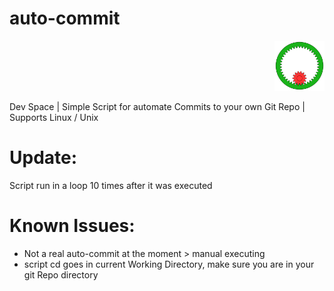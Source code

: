 <p align="left">
<h1> auto-commit </h1>
</p>

<p align="right">
  <img src="./Animated_internal_gear.gif" width="80" height="80">
</p>

Dev Space | Simple Script for automate Commits to your own Git Repo | Supports Linux / Unix

# Update:

Script run in a loop 10 times after it was executed


# Known Issues:

- Not a real auto-commit at the moment > manual executing
- script cd goes in current Working Directory, make sure you are in your git Repo directory
